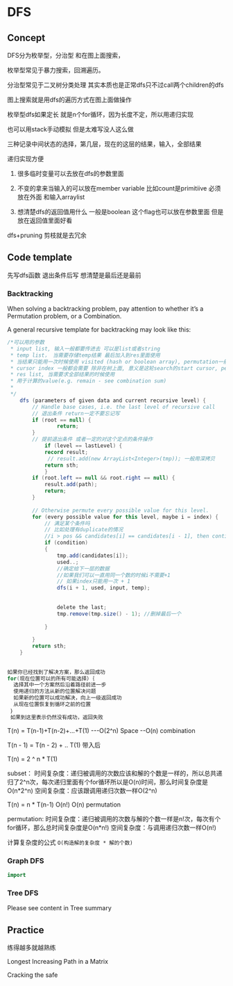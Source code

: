 # DFS

## Concept

DFS分为枚举型，分治型 和在图上面搜索，

枚举型常见于暴力搜索，回溯遍历。

分治型常见于二叉树分类处理 其实本质也是正常dfs只不过call两个children的dfs

图上搜索就是用dfs的遍历方式在图上面做操作



枚举型dfs如果定长 就是n个for循环，因为长度不定，所以用递归实现

也可以用stack手动模拟 但是太难写没人这么做

三种记录中间状态的选择，第几层，现在的这层的结果，输入，全部结果

递归实现方便

1. 很多临时变量可以去放在dfs的参数里面

2. 不变的拿来当输入的可以放在member variable 比如count是primitiive 必须放在外面 和输入arraylist

3. 想清楚dfs的返回值用什么 一般是boolean 这个flag也可以放在参数里面 但是放在返回值里面好看

   

dfs+pruning 剪枝就是去冗余

## Code template

先写dfs函数 退出条件后写 想清楚是最后还是最前

### Backtracking

When solving a backtracking problem, pay attention to whether it’s a Permutation problem, or a Combination.

A general recursive template for backtracking may look like this:

```java
/*可以用的参数 
 * input list, 输入一般都要传进去 可以是list或者string
 * temp list， 当需要存储temp结果 最后加入到res里面使用
 * 当结果只能用一次时候使用 visited (hash or boolean array), permutation一般需要
 * cursor index 一般都会需要 除非在树上面, 意义是这轮search的start cursor, permutationb不需要这个 直接从0开始就行
 * res list, 当需要求全部结果的时候使用
 * 用于计算的value(e.g. remain - see combination sum)
 * 
 */
	dfs (parameters of given data and current recursive level) {
        // Handle base cases, i.e. the last level of recursive call
        // 退出条件 return一定不要忘记写
        if (root == null) {
                return;
        }
        // 提前退出条件 或者一定的对这个定点的条件操作
       		if (level == lastLevel) {
            record result;
             // result.add(new ArrayList<Integer>(tmp)); 一般用深拷贝
            return sth;
        	}
        if (root.left == null && root.right == null) {
            result.add(path);
            return;
        }
        
        // Otherwise permute every possible value for this level.
        for (every possible value for this level, maybe i = index) {
            // 满足某个条件吗
            // 比如处理有duplicate的情况 
            //i > pos && candidates[i] == candidates[i - 1], then continue
            if (condition)  
            {
                tmp.add(candidates[i]);
                used..;
                //确定给下一层的数据
                //如果我们可以一直用同一个数的时候i不需要+1
                // 如果index只能用一次 + 1
                dfs(i + 1, used, input, temp); 
                
                
                delete the last;
                tmp.remove(tmp.size() - 1); //删掉最后一个
             
            } 
            
        }
        return sth;
    }
    
    
如果你已经找到了解决方案，那么返回成功
for(现在位置可以的所有可能选择）｛
  选择其中一个方案然后沿着路径前进一步
  使用递归的方法从新的位置解决问题
  如果新的位置可以成功解决，向上一级返回成功
  从现在位置恢复到循环之前的位置
 ｝
 如果到这里表示仍然没有成功，返回失败


```
T(n) = T(n-1)+T(n-2)+…+T(1)      ---O(2^n)     Space --O(n)  combination

T(n - 1) = T(n - 2) + .. T(1) 带入后

T(n) = 2 ^ n * T(1)

subset：
时间复杂度：递归被调用的次数应该和解的个数是一样的，所以总共递归了2^n次，每次递归里面有个for循环所以是O(n)时间，那么时间复杂度是O(n*2^n)
空间复杂度：应该跟调用递归次数一样O(2^n)

T(n) = n * T(n-1)  O(n!)  O(n)  permutation  



permutation:
时间复杂度：递归被调用的次数与解的个数一样是n!次，每次有个for循环，那么总时间复杂度是O(n*n!)
空间复杂度：与调用递归次数一样O(n!)

计算复杂度的公式 `O(构造解的复杂度 * 解的个数)` 

### Graph DFS

```java
import
```



### Tree DFS

Please see content in Tree summary

## Practice

练得越多就越熟练

Longest Increasing Path in a Matrix 

Cracking the safe